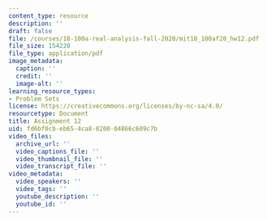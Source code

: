 ```yaml
---
content_type: resource
description: ''
draft: false
file: /courses/18-100a-real-analysis-fall-2020/mit18_100af20_hw12.pdf
file_size: 154220
file_type: application/pdf
image_metadata:
  caption: ''
  credit: ''
  image-alt: ''
learning_resource_types:
- Problem Sets
license: https://creativecommons.org/licenses/by-nc-sa/4.0/
resourcetype: Document
title: Assignment 12
uid: fd6bf0cb-eb65-4ca8-8200-04866c609c7b
video_files:
  archive_url: ''
  video_captions_file: ''
  video_thumbnail_file: ''
  video_transcript_file: ''
video_metadata:
  video_speakers: ''
  video_tags: ''
  youtube_description: ''
  youtube_id: ''
---
```

